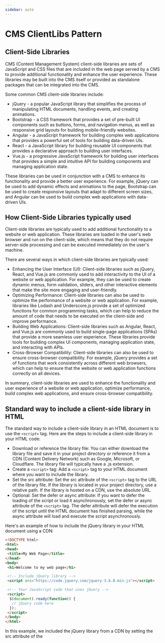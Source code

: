 ```yaml
---
sidebar: auto
---
```


# CMS ClientLibs Pattern

## Client-Side Libraries

CMS (Content Management System) client-side libraries are sets of JavaScript and CSS files that are included in the web page served by a CMS to provide additional functionality and enhance the user experience. These libraries may be built into the CMS itself or provided as standalone packages that can be integrated into the CMS.

Some common CMS client-side libraries include:

* jQuery - a popular JavaScript library that simplifies the process of manipulating HTML documents, handling events, and creating animations.
* Bootstrap - a CSS framework that provides a set of pre-built UI components such as buttons, forms, and navigation menus, as well as responsive grid layouts for building mobile-friendly websites.
* Angular - a JavaScript framework for building complex web applications that provides a powerful set of tools for building data-driven UIs.
* React - a JavaScript library for building reusable UI components that provides a declarative approach to building user interfaces.
* Vue.js - a progressive JavaScript framework for building user interfaces that provides a simple and intuitive API for building components and managing application state.

These libraries can be used in conjunction with a CMS to enhance its functionality and provide a better user experience. For example, jQuery can be used to add dynamic effects and animations to the page, Bootstrap can be used to create responsive layouts that adapt to different screen sizes, and Angular can be used to build complex web applications with data-driven UIs.

## How Client-Side Libraries typically used

Client-side libraries are typically used to add additional functionality to a website or web application. These libraries are loaded in the user's web browser and run on the client-side, which means that they do not require server-side processing and can be executed immediately on the user's machine.

There are several ways in which client-side libraries are typically used:

* Enhancing the User Interface (UI): Client-side libraries such as jQuery, React, and Vue.js are commonly used to add interactivity to the UI of a website or web application. For example, they can be used to create dynamic menus, form validation, sliders, and other interactive elements that make the site more engaging and user-friendly.
* Optimizing Performance: Client-side libraries can also be used to optimize the performance of a website or web application. For example, libraries like Lodash and Underscore.js provide a set of optimized functions for common programming tasks, which can help to reduce the amount of code that needs to be executed on the client-side and improve performance.
* Building Web Applications: Client-side libraries such as Angular, React, and Vue.js are commonly used to build single-page applications (SPAs) that provide a more seamless user experience. These libraries provide tools for building complex UI components, managing application state, and interacting with APIs.
* Cross-Browser Compatibility: Client-side libraries can also be used to ensure cross-browser compatibility. For example, jQuery provides a set of functions that work consistently across different web browsers, which can help to ensure that the website or web application functions correctly on all devices.

In summary, client-side libraries are used to enhance the functionality and user experience of a website or web application, optimize performance, build complex web applications, and ensure cross-browser compatibility.

## Standard way to include a client-side library in HTML

The standard way to include a client-side library in an HTML document is to use the `<script>` tag. Here are the steps to include a client-side library in your HTML code:

* Download or reference the library file: You can either download the library file and save it in your project directory or reference it from a CDN (Content Delivery Network) such as Google, Microsoft, or Cloudflare. The library file will typically have a .js extension.
* Create a `<script>` tag: Add a `<script>` tag to your HTML document where you want to include the library.
* Set the src attribute: Set the src attribute of the `<script>` tag to the URL of the library file. If the library is located in your project directory, use a relative path. If the library is hosted on a CDN, use the absolute URL.
* Optional: Set the defer or async attribute: If you want to defer the loading of the script or load it asynchronously, set the defer or async attribute of the `<script>` tag. The defer attribute will defer the execution of the script until the HTML document has finished parsing, while the async attribute will load and execute the script asynchronously.

Here's an example of how to include the jQuery library in your HTML document using a CDN:

```html
<!DOCTYPE html>
<html>
<head>
 <title>My Web Page</title>
</head>
<body>
 <h1>Welcome to my web page</h1>

 <!-- Include jQuery library -->
 <script src="https://code.jquery.com/jquery-3.6.0.min.js"></script>

 <!-- Your JavaScript code that uses jQuery -->
 <script>
  $(document).ready(function() {
   // jQuery code here
  });
 </script>
</body>
</html>
```

In this example, we included the jQuery library from a CDN by setting the src attribute of the <script> tag to the absolute URL of the library file. We then used jQuery code in a <script> tag to execute some code after the page has loaded.

## CMS ClientLibs Pattern

While standard way to use client-side libraries in HTML works outside of CMS, it can lead to problems in CMS due to the fact that pages have unknown component structured. In such cases there is the danger that multiple copies of the same JS library may be included in the final HTML output. To avoid this and to allow logical organization of client-side libraries uses client-side library folders.

A clientlibs folder is a repository node of type `jcr:primaryType` of `sling:Folder` and with a `sling:resourceType` of `io/typerefinery/websight/clientlibs`. Here is an example of the node in JSON format:

```json
{
  "title": "Client Libs - Widgets - Chart",
  "jcr:primaryType": "sling:Folder",
  "sling:resourceType": "io/typerefinery/websight/clientlibs",
  "categories": ["io.typerefinery.websight.components","io.typerefinery.websight.components.widgets.chart"],  
  "prepend": [],
  "append": [],
  "css": [
    "style.css"
  ],  
  "js": [
    "/apps/typerefinery/clientlibs/vendor/chartjs/chart.js",
    "/apps/typerefinery/clientlibs/vendor/chartjs/chartjs-plugin-datalabels.min.js",
    "variants/linechart/functions.js",
    "variants/linechart/behaviour.js",
    "variants/barchart/functions.js",
    "variants/barchart/behaviour.js",
    "variants/piechart/functions.js",
    "variants/piechart/behaviour.js"
  ] 
}
```

By default, clientlibs nodes can be placed anywhere within the /apps subtrees of the repository.

Each clientlibs is populated with a set of JS and/or CSS files, along with references to other clientlibs categories to include. The properties of the clientlibs are configured as follows:

* title: A title to name the library.
* categories: Identifies the categories into which the set of JS and/or CSS files within this cq:ClientLibraryFolder fall. The categories property, being multi-valued, allows a library folder to be part of more than one category (see below for how this may be useful).
* prepend: This is a list of other client library categories on which this clientlibs needs as a dependecy to prepended to the resulting content.
* append: This is a list of other client library categories on which this clientlibs needs as a dependecy to appended to the resulting content.
* css: This is a list of files to include for CSS content generation. Paths can be relative sling paths and absolute paths that can be resolved using resource resolver.
* js: This is a list of files to include for JS content generation. Paths can be relative sling paths and absolute paths that can be resolved using resource resolver.

To use clientlibs using HTL in pages can be done several ways.

To include only CSS for category `io.typerefinery.websight.components`:

```htl
<sly data-sly-use.clientlibs="${'io.typerefinery.websight.clientlibs.ClientLibsModel' @
    categories='io.typerefinery.websight.components',
    debug=true,
    crossorigin='anonymous'}">
${clientlibs.cssIncludes @ context="unsafe"}
</sly>
```

To include only JS for category `io.typerefinery.websight.components`:

```htl
<sly data-sly-use.clientlibs="${'io.typerefinery.websight.clientlibs.ClientLibsModel' @
    categories='io.typerefinery.websight.components',
    debug=true,
    crossorigin='anonymous'}">
${clientlibs.jsIncludes @ context="unsafe"}
</sly>
```

To include CSS and JS for category `io.typerefinery.websight.components`:

```htl
<sly data-sly-use.clientlibs="${'io.typerefinery.websight.clientlibs.ClientLibsModel' @
    categories='io.typerefinery.websight.components',
    debug=true,
    crossorigin='anonymous'}">
${clientlibs.jsAndCssIncludes @ context="unsafe"}
</sly>
```

To output inline CSS only for category `io.typerefinery.websight.components` to include in `<style>` tag:

```htl
<sly data-sly-use.clientlibs="${'io.typerefinery.websight.clientlibs.ClientLibsModel' @
    categories='io.typerefinery.websight.components',
    debug=true,
    crossorigin='anonymous'}">
${clientlibs.cssInline @ context="unsafe"}
</sly>
```

To output inline JS only for category `io.typerefinery.websight.components` to include in `<script>` tag:

```htl
<sly data-sly-use.clientlibs="${'io.typerefinery.websight.clientlibs.ClientLibsModel' @
    categories='io.typerefinery.websight.components',
    debug=true,
    crossorigin='anonymous'}">
${clientlibs.jsInline @ context="unsafe"}
</sly>
```

You can add following attributes to `<script>`:
categories to output
media: add media attribute
debug: output debug paths to each include

You can add following attributes to `<style>`:
categories to output
async: add async attribute
defer: add defer attribute
debug: output debug paths to each include
onload: script to run when loaded
crossorigin: add crossorigin='anonymous'

The code snippets you provided show how to include CSS and JS files for a particular category using HTL. It's good to know that it's possible to output inline CSS and JS code using the cssInline and jsInline methods respectively, as well as adding attributes like media, async, defer, and crossorigin.
